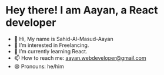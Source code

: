# Hey there! I am Aayan, a React developer
- 👋 Hi, My name is Sahid-Al-Masud-Aayan
- 👀 I’m interested in Freelancing.
- 🌱 I’m currently learning React.
- 📫 How to reach me: aayan.webdeveloper@gmail.com
- 😄 Pronouns: he/him
